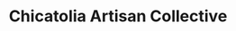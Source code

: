 ---
title: "Chicatolia Artisan Collective"
url: /chicago/chicatolia-artisan-collective/
shop: leather
---
